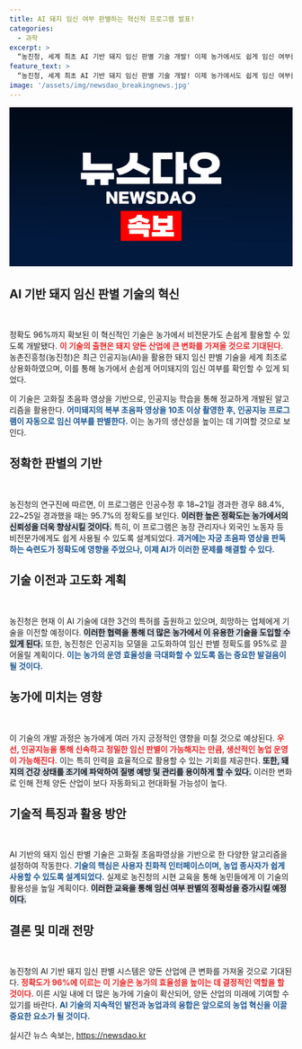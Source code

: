 ```yaml
---
title: AI 돼지 임신 여부 판별하는 혁신적 프로그램 발표!
categories:
  - 과학
excerpt: >
  “농진청, 세계 최초 AI 기반 돼지 임신 판별 기술 개발! 이제 농가에서도 쉽게 임신 여부를 확인해보세요. 96%의 정확도로 비전문가도 손쉽게 활용이 가능!”
feature_text: >
  “농진청, 세계 최초 AI 기반 돼지 임신 판별 기술 개발! 이제 농가에서도 쉽게 임신 여부를 확인해보세요. 96%의 정확도로 비전문가도 손쉽게 활용이 가능!”
image: '/assets/img/newsdao_breakingnews.jpg'
---
```


<p><img src="/assets/img/newsdao_breakingnews.jpg" alt="flaretime 속보" /></p>

<h2 data-ke-size="size26">AI 기반 돼지 임신 판별 기술의 혁신</h2>

<p data-ke-size="size16">&nbsp;</p>

<p>정확도 96%까지 확보된 이 혁신적인 기술은 농가에서 비전문가도 손쉽게 활용할 수 있도록 개발됐다. <b><span style="color: #ee2323;">이 기술의 출현은 돼지 양돈 산업에 큰 변화를 가져올 것으로 기대된다.</span></b> 농촌진흥청(농진청)은 최근 인공지능(AI)을 활용한 돼지 임신 판별 기술을 세계 최초로 상용화하였으며, 이를 통해 농가에서 손쉽게 어미돼지의 임신 여부를 확인할 수 있게 되었다. </p>

<p>이 기술은 고화질 초음파 영상을 기반으로, 인공지능 학습을 통해 정교하게 개발된 알고리즘을 활용한다. <b><span style="color: #1a5490;">어미돼지의 복부 초음파 영상을 10초 이상 촬영한 후, 인공지능 프로그램이 자동으로 임신 여부를 판별한다.</span></b> 이는 농가의 생산성을 높이는 데 기여할 것으로 보인다.</p>

<h2 data-ke-size="size26">정확한 판별의 기반</h2>

<p data-ke-size="size16">&nbsp;</p>

<p>농진청의 연구진에 따르면, 이 프로그램은 인공수정 후 18~21일 경과한 경우 88.4%, 22~25일 경과했을 때는 95.7%의 정확도를 보인다. <b><span style="background-color: #21538527;">이러한 높은 정확도는 농가에서의 신뢰성을 더욱 향상시킬 것이다.</span></b> 특히, 이 프로그램은 농장 관리자나 외국인 노동자 등 비전문가에게도 쉽게 사용될 수 있도록 설계되었다. <b><span style="color: #1a5490;">과거에는 자궁 초음파 영상을 판독하는 숙련도가 정확도에 영향을 주었으나, 이제 AI가 이러한 문제를 해결할 수 있다.</span></b></p>

<h2 data-ke-size="size26">기술 이전과 고도화 계획</h2>

<p data-ke-size="size16">&nbsp;</p>

<p>농진청은 현재 이 AI 기술에 대한 3건의 특허를 출원하고 있으며, 희망하는 업체에게 기술을 이전할 예정이다. <b><span style="background-color: #21538527;">이러한 협력을 통해 더 많은 농가에서 이 유용한 기술을 도입할 수 있게 된다.</span></b> 또한, 농진청은 인공지능 모델을 고도화하여 임신 판별 정확도를 95%로 끌어올릴 계획이다. <b><span style="color: #1a5490;">이는 농가의 운영 효율성을 극대화할 수 있도록 돕는 중요한 발걸음이 될 것이다.</span></b></p>

<h2 data-ke-size="size26">농가에 미치는 영향</h2>

<p data-ke-size="size16">&nbsp;</p>

<p>이 기술의 개발 과정은 농가에게 여러 가지 긍정적인 영향을 미칠 것으로 예상된다. <b><span style="color: #ee2323;">우선, 인공지능을 통해 신속하고 정밀한 임신 판별이 가능해지는 만큼, 생산적인 농업 운영이 가능해진다.</span></b> 이는 특히 인력을 효율적으로 활용할 수 있는 기회를 제공한다. <b><span style="background-color: #21538527;">또한, 돼지의 건강 상태를 조기에 파악하여 질병 예방 및 관리를 용이하게 할 수 있다.</span></b> 이러한 변화로 인해 전체 양돈 산업이 보다 자동화되고 현대화될 가능성이 높다.</p>

<h2 data-ke-size="size26">기술적 특징과 활용 방안</h2>

<p data-ke-size="size16">&nbsp;</p>

<p>AI 기반의 돼지 임신 판별 기술은 고화질 초음파영상을 기반으로 한 다양한 알고리즘을 설정하여 작동한다. <b><span style="color: #1a5490;">기술의 핵심은 사용자 친화적 인터페이스이며, 농업 종사자가 쉽게 사용할 수 있도록 설계되었다.</span></b> 실제로 농진청의 시현 교육을 통해 농민들에게 이 기술의 활용성을 높일 계획이다. <b><span style="background-color: #21538527;">이러한 교육을 통해 임신 여부 판별의 정확성을 증가시킬 예정이다.</span></b></p>

<h2 data-ke-size="size26">결론 및 미래 전망</h2>

<p data-ke-size="size16">&nbsp;</p>

<p>농진청의 AI 기반 돼지 임신 판별 시스템은 양돈 산업에 큰 변화를 가져올 것으로 기대된다. <b><span style="color: #ee2323;">정확도가 96%에 이르는 이 기술은 농가의 효율성을 높이는 데 결정적인 역할을 할 것이다.</span></b> 이른 시일 내에 더 많은 농가에 기술이 확산되어, 양돈 산업의 미래에 기여할 수 있기를 바란다. <b><span style="color: #1a5490;">AI 기술의 지속적인 발전과 농업과의 융합은 앞으로의 농업 혁신을 이끌 중요한 요소가 될 것이다.</span></b></p>
실시간 뉴스 속보는, <a href="https://newsdao.kr" rel="dofollow">https://newsdao.kr</a>


